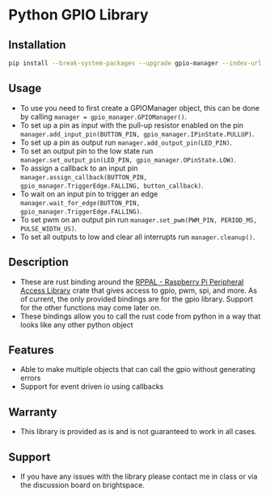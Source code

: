 # Python GPIO Library

## Installation
``` bash
pip install --break-system-packages --upgrade gpio-manager --index-url https://gitlab.rylanswebsite.com/api/v4/projects/70/packages/pypi/simple
``` 


## Usage
- To use you need to first create a GPIOManager object, this can be done by calling ```manager = gpio_manager.GPIOManager()```.
- To set up a pin as input with the pull-up resistor enabled on the pin ```manager.add_input_pin(BUTTON_PIN, gpio_manager.IPinState.PULLUP)```.
- To set up a pin as output run ```manager.add_output_pin(LED_PIN)```.
- To set an output pin to the low state run ```manager.set_output_pin(LED_PIN, gpio_manager.OPinState.LOW)```.
- To assign a callback to an input pin ```manager.assign_callback(BUTTON_PIN, gpio_manager.TriggerEdge.FALLING, button_callback)```.
- To wait on an input pin to trigger an edge ```manager.wait_for_edge(BUTTON_PIN, gpio_manager.TriggerEdge.FALLING)```.
- To set pwm on an output pin run ```manager.set_pwm(PWM_PIN, PERIOD_MS, PULSE_WIDTH_US)```.
- To set all outputs to low and clear all interrupts run ```manager.cleanup()```.

## Description
- These are rust binding around the [RPPAL - Raspberry Pi Peripheral Access Library](https://github.com/golemparts/rppal) crate that gives access to gpio, pwm, spi, and more. 
As of current, the only provided bindings are for the gpio library. 
Support for the other functions may come later on.
- These bindings allow you to call the rust code from python in a way that looks like any other python object

## Features
- Able to make multiple objects that can call the gpio without generating errors
- Support for event driven io using callbacks

## Warranty
- This library is provided as is and is not guaranteed to work in all cases.

## Support
- If you have any issues with the library please contact me in class or via the discussion board on brightspace.